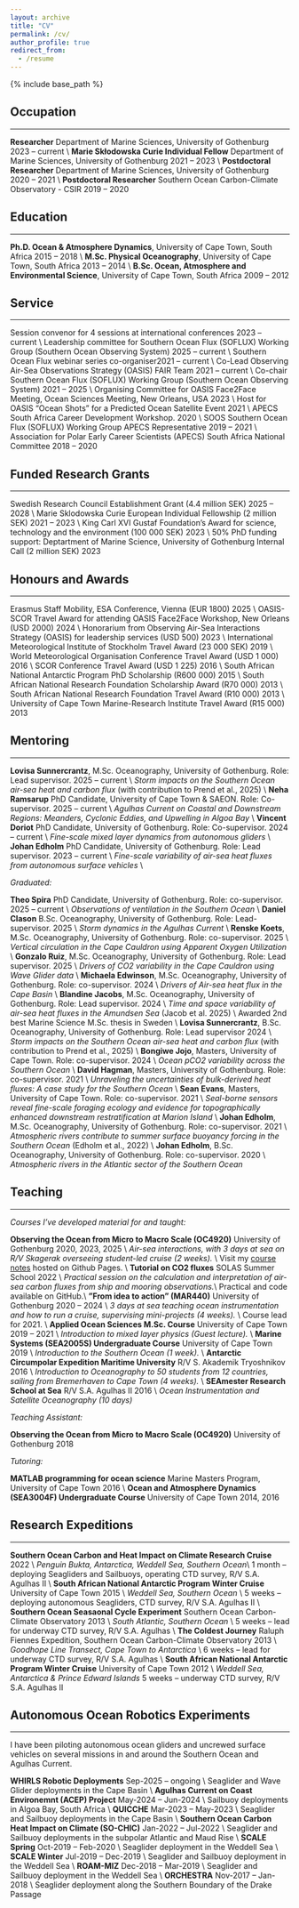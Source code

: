 ```yaml
---
layout: archive
title: "CV"
permalink: /cv/
author_profile: true
redirect_from:
  - /resume
---
```


{% include base_path %}

## Occupation
---
**Researcher** Department of Marine Sciences, University of Gothenburg <span class="flush-right-year">2023 &ndash; current</span> \\
**Marie Skłodowska Curie Individual Fellow** Department of Marine Sciences, University of Gothenburg <span class="flush-right-year">2021 &ndash; 2023</span> \\
**Postdoctoral Researcher** Department of Marine Sciences, University of Gothenburg <span class="flush-right-year">2020 &ndash; 2021</span> \\
**Postdoctoral Researcher** Southern Ocean Carbon-Climate Observatory - CSIR <span class="flush-right-year">2019 &ndash; 2020</span>

## Education
---
**Ph.D. Ocean & Atmosphere Dynamics**, University of Cape Town, South Africa <span class="flush-right-year">2015 &ndash; 2018</span> \\
**M.Sc. Physical Oceanography**, University of Cape Town, South Africa <span class="flush-right-year">2013 &ndash; 2014</span> \\
**B.Sc. Ocean, Atmosphere and Environmental Science**, University of Cape Town, South Africa <span class="flush-right-year">2009 &ndash; 2012</span> 

## Service
---
Session convenor for 4 sessions at international conferences  <span class="flush-right-year">2023 &ndash; current</span> \\
Leadership committee for Southern Ocean Flux (SOFLUX) Working Group (Southern Ocean Observing System) <span class="flush-right-year">2025 &ndash; current</span> \\
Southern Ocean Flux webinar series co-organiser<span class="flush-right-year">2021 &ndash; current</span> \\
Co-Lead Observing Air-Sea Observations Strategy (OASIS) FAIR Team  <span class="flush-right-year">2021 &ndash; current</span> \\
Co-chair Southern Ocean Flux (SOFLUX) Working Group (Southern Ocean Observing System) <span class="flush-right-year">2021 &ndash; 2025</span> \\
Organising Committee for OASIS Face2Face Meeting, Ocean Sciences Meeting, New Orleans, USA <span class="flush-right-year">2023</span> \\
Host for OASIS “Ocean Shots” for a Predicted Ocean Satellite Event <span class="flush-right-year">2021</span> \\
APECS South Africa Career Development Workshop. <span class="flush-right-year">2020</span> \\
SOOS Southern Ocean Flux (SOFLUX) Working Group APECS Representative  <span class="flush-right-year">2019 &ndash; 2021</span> \\
Association for Polar Early Career Scientists (APECS) South Africa National Committee  <span class="flush-right-year">2018 &ndash; 2020</span> 

## Funded Research Grants
---
Swedish Research Council Establishment Grant (4.4 million SEK) <span class="flush-right-year">2025 &ndash; 2028</span> \\
Marie Sklodowska Curie European Individual Fellowship (2 million SEK) <span class="flush-right-year">2021 &ndash; 2023</span> \\
King Carl XVI Gustaf Foundation’s Award for science, technology and the environment (100 000 SEK) <span class="flush-right-year">2023</span> \\
50% PhD funding support: Deptartment of Marine Science, University of Gothenburg Internal Call (2 million SEK) <span class="flush-right-year">2023</span>

## Honours and Awards
---
Erasmus Staff Mobility, ESA Conference, Vienna (EUR 1800) <span class="flush-right-year">2025</span> \\
OASIS-SCOR Travel Award for attending OASIS Face2Face Workshop, New Orleans (USD 2000) <span class="flush-right-year">2024</span> \\
Honorarium from Observing Air-Sea Interactions Strategy (OASIS) for leadership services (USD 500) <span class="flush-right-year">2023</span> \\
International Meteorological Institute of Stockholm Travel Award (23 000 SEK) <span class="flush-right-year">2019</span> \\
World Meteorological Organisation Conference Travel Award (USD 1 000) <span class="flush-right-year">2016</span> \\
SCOR Conference Travel Award (USD 1 225) <span class="flush-right-year">2016</span> \\
South African National Antarctic Program PhD Scholarship (R600 000) <span class="flush-right-year">2015</span> \\
South African National Research Foundation Scholarship Award (R70 000) <span class="flush-right-year">2013</span> \\
South African National Research Foundation Travel Award (R10 000) <span class="flush-right-year">2013</span> \\
University of Cape Town Marine-Research Institute Travel Award (R15 000) <span class="flush-right-year">2013</span>

## Mentoring
---
**Lovisa Sunnercrantz**, M.Sc. Oceanography, University of Gothenburg. Role: Lead supervisor. <span class="flush-right-year">2025 &ndash; current</span> \\
*Storm impacts on the Southern Ocean air-sea heat and carbon flux* (with contribution to Prend et al., 2025)  \\
**Neha Ramsarup** PhD Candidate, University of Cape Town & SAEON. Role: Co-supervisor.  <span class="flush-right-year">2025 &ndash; current</span> \\
*Agulhas Current on Coastal and Downstream Regions: Meanders, Cyclonic Eddies, and Upwelling in Algoa Bay* \\
**Vincent Doriot** PhD Candidate, University of Gothenburg. Role: Co-supervisor.  <span class="flush-right-year">2024 &ndash; current</span> \\
*Fine-scale mixed layer dynamics from autonomous gliders* \\
**Johan Edholm** PhD Candidate, University of Gothenburg. Role: Lead supervisor.  <span class="flush-right-year">2023 &ndash; current</span> \\
*Fine-scale variability of air-sea heat fluxes from autonomous surface vehicles* \\

*Graduated:*

**Theo Spira** PhD Candidate, University of Gothenburg. Role: co-supervisor. <span class="flush-right-year">2025 &ndash; current</span> \\
*Observations of ventilation in the Southern Ocean* \\
**Daniel Clason** B.Sc. Oceanography, University of Gothenburg. Role: Lead-supervisor.  <span class="flush-right-year">2025</span> \\
*Storm dynamics in the Agulhas Current* \\
**Renske Koets**, M.Sc. Oceanography, University of Gothenburg. Role: co-supervisor. <span class="flush-right-year">2025</span> \\
*Vertical circulation in the Cape Cauldron using Apparent Oxygen Utilization* \\
**Gonzalo Ruiz**, M.Sc. Oceanography, University of Gothenburg. Role: Lead supervisor. <span class="flush-right-year">2025</span> \\
*Drivers of CO2 variability in the Cape Cauldron using Wave Glider data* \\
**Michaela Edwinson**, M.Sc. Oceanography, University of Gothenburg. Role: co-supervisor. <span class="flush-right-year">2024</span> \\
*Drivers of Air-sea heat flux in the Cape Basin* \\
**Blandine Jacobs**, M.Sc. Oceanography, University of Gothenburg. Role: Lead supervisor. <span class="flush-right-year">2024</span> \\
*Time and space variability of air-sea heat fluxes in the Amundsen Sea* (Jacob et al. 2025) \\
Awarded 2nd best Marine Science M.Sc. thesis in Sweden \\
**Lovisa Sunnercrantz**, B.Sc. Oceanography, University of Gothenburg. Role: Lead supervisor <span class="flush-right-year">2024</span> \\
*Storm impacts on the Southern Ocean air-sea heat and carbon flux* (with contribution to Prend et al., 2025)  \\
**Bongiwe Jojo**, Masters, University of Cape Town. Role: co-supervisor. <span class="flush-right-year">2024</span> \\
*Ocean pCO2 variability across the Southern Ocean* \\
**David Hagman**, Masters, University of Gothenburg. Role: co-supervisor. <span class="flush-right-year">2021</span> \\
*Unraveling the uncertainties of bulk-derived heat fluxes: A case study for the Southern Ocean* \\
**Sean Evans**, Masters, University of Cape Town. Role: co-supervisor. <span class="flush-right-year">2021</span> \\
*Seal-borne sensors reveal fine-scale foraging ecology and evidence for topographically enhanced downstream restratification
at Marion Island* \\
**Johan Edholm**, M.Sc. Oceanography, University of Gothenburg. Role: co-supervisor. <span class="flush-right-year">2021</span> \\
*Atmospheric rivers contribute to summer surface buoyancy forcing in the Southern Ocean* (Edholm et al., 2022) \\
**Johan Edholm**, B.Sc. Oceanography, University of Gothenburg. Role: co-supervisor. <span class="flush-right-year">2020</span> \\
*Atmospheric rivers in the Atlantic sector of the Southern Ocean*

## Teaching
---
*Courses I’ve developed material for and taught:*

**Observing the Ocean from Micro to Macro Scale (OC4920)** University of Gothenburg <span class="flush-right-year">2020, 2023, 2025</span> \\
*Air-sea interactions, with 3 days at sea on R/V Skagerak overseeing student-led cruise (2 weeks).* \\
Visit my [course notes](https://marcelduplessis.github.io/air-sea-interactions-notes/) hosted on Github Pages. \\
**Tutorial on CO2 fluxes** SOLAS Summer School <span class="flush-right-year">2022</span> \\
*Practical session on the calculation and interpretation of air-sea carbon fluxes from ship and mooring observations.*\\
Practical and code available on GitHub.\\
**”From idea to action” (MAR440)** University of Gothenburg <span class="flush-right-year">2020 &ndash; 2024</span> \\
*3 days at sea teaching ocean instrumentation and how to run a cruise, supervising mini-projects (4 weeks).* \\
Course lead for 2021. \\
**Applied Ocean Sciences M.Sc. Course** University of Cape Town <span class="flush-right-year">2019 &ndash; 2021</span> \\
*Introduction to mixed layer physics (Guest lecture).* \\
**Marine Systems (SEA2005S) Undergraduate Course** University of Cape Town <span class="flush-right-year">2019</span> \\
*Introduction to the Southern Ocean (1 week).* \\
**Antarctic Circumpolar Expedition Maritime University** R/V S. Akademik Tryoshnikov <span class="flush-right-year">2016</span> \\
*Introduction to Oceanography to 50 students from 12 countries, sailing from Bremerhaven to Cape Town (4 weeks).* \\
**SEAmester Research School at Sea** R/V S.A. Agulhas II <span class="flush-right-year">2016</span> \\
*Ocean Instrumentation and Satellite Oceanography (10 days)* 

*Teaching Assistant:*

**Observing the Ocean from Micro to Macro Scale (OC4920)** University of Gothenburg <span class="flush-right-year">2018</span> 

*Tutoring:*

**MATLAB programming for ocean science** Marine Masters Program, University of Cape Town <span class="flush-right-year">2016</span> \\
**Ocean and Atmosphere Dynamics (SEA3004F) Undergraduate Course** University of Cape Town <span class="flush-right-year">2014, 2016</span> 

## Research Expeditions
---
**Southern Ocean Carbon and Heat Impact on Climate Research Cruise** <span class="flush-right-year">2022</span> \\
*Penguin Bukta, Antarctica, Weddell Sea, Southern Ocean*\\
1 month – deploying Seagliders and Sailbuoys, operating CTD survey, R/V S.A. Agulhas II \\
**South African National Antarctic Program Winter Cruise** University of Cape Town <span class="flush-right-year">2015</span> \\
*Weddell Sea, Southern Ocean* \\
5 weeks – deploying autonomous Seagliders, CTD survey, R/V S.A. Agulhas II \\
**Southern Ocean Seasaonal Cycle Experiment** Southern Ocean Carbon-Climate Observatory <span class="flush-right-year">2013</span> \\
*South Atlantic, Southern Ocean* \\
5 weeks – lead for underway CTD survey, R/V S.A. Agulhas \\
**The Coldest Journey** Raluph Fiennes Expedition, Southern Ocean Carbon-Climate Observatory <span class="flush-right-year">2013</span> \\
*Goodhope Line Transect, Cape Town to Antarctica* \\
6 weeks – lead for underway CTD survey, R/V S.A. Agulhas \\
**South African National Antarctic Program Winter Cruise** University of Cape Town <span class="flush-right-year">2012</span> \\
*Weddell Sea, Antarctica & Prince Edward Islands*
5 weeks – underway CTD survey, R/V S.A. Agulhas II

## Autonomous Ocean Robotics Experiments
---
I have been piloting autonomous ocean gliders and uncrewed surface vehicles on several missions in and around the Southern Ocean and Agulhas Current. 

**WHIRLS Robotic Deployments** <span class="flush-right-year">Sep-2025 &ndash; ongoing</span> \\
Seaglider and Wave Glider deployments in the Cape Basin \\
**Agulhas Current on Coast Environemnt (ACEP) Project** <span class="flush-right-year">May-2024 &ndash; Jun-2024</span> \\
Sailbuoy deployments in Algoa Bay, South Africa \\
**QUICCHE** <span class="flush-right-year">Mar-2023 &ndash; May-2023</span> \\
Seaglider and Sailbuoy deployments in the Cape Basin \\
**Southern Ocean Carbon Heat Impact on Climate (SO-CHIC)** <span class="flush-right-year">Jan-2022 &ndash; Jul-2022</span> \\
Seaglider and Sailbuoy deployments in the subpolar Atlantic and Maud Rise \\
**SCALE Spring** <span class="flush-right-year">Oct-2019 &ndash; Feb-2020</span> \\
Seaglider deployment in the Weddell Sea \\
**SCALE Winter** <span class="flush-right-year">Jul-2019 &ndash; Dec-2019</span> \\
Seaglider and Sailbuoy deployment in the Weddell Sea \\
**ROAM-MIZ** <span class="flush-right-year">Dec-2018 &ndash; Mar-2019</span> \\
Seaglider and Sailbuoy deployment in the Weddell Sea \\
**ORCHESTRA** <span class="flush-right-year">Nov-2017 &ndash; Jan-2018 </span> \\
Seaglider deployment along the Southern Boundary of the Drake Passage
